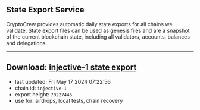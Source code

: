 ## State Export Service
CryptoCrew provides automatic daily state exports for all chains we validate. State export files can be used as genesis files and are a snapshot of the current blockchain state, including all validators, accounts, balances and delegations.

---
**Download: [injective-1 state export](https://dl-eu2.ccvalidators.com/SERVICE/injective/injective-1_export_70227446.json)**
---

- last updated: Fri May 17 2024 07:22:56
- chain id: `injective-1`
- export height: `70227446`
- use for: airdrops, local tests, chain recovery
